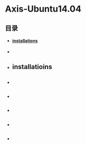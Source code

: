 # Axis-Ubuntu14.04

## 目录
+ #### [installations](#installations)
+ 

+ <h2 id="installations">installatioins</h2>
+ <h2 id=""></h2>
+ <h2 id=""></h2>
+ <h2 id=""></h2>
+ <h2 id=""></h2>
+ <h2 id=""></h2>

